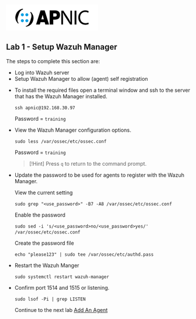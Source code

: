![](images/apnic_logo.png)

## Lab 1 - Setup Wazuh Manager ##

The steps to complete this section are:
* Log into Wazuh server
* Setup Wazuh Manager to allow (agent) self registration

- To install the required files open a terminal window and ssh to the server that has the Wazuh Manager installed.

    ```
    ssh apnic@192.168.30.97
    ```

    Password = `training`


- View the Wazuh Manager configuration options.

    ```
    sudo less /var/ossec/etc/ossec.conf
    ```

    Password = `training`

    >[!Hint] Press `q` to return to the command prompt.

- Update the password to be used for agents to register with the Wazuh Manager.

    View the current setting

    ```
    sudo grep "<use_password>" -B7 -A8 /var/ossec/etc/ossec.conf
    ```
    
    Enable the password
    
    ```
    sudo sed -i 's/<use_password>no/<use_password>yes/' /var/ossec/etc/ossec.conf
    ```

    Create the password file
    
    ```
    echo "please123" | sudo tee /var/ossec/etc/authd.pass
    ```

- Restart the Wazuh Manger

    ```
    sudo systemctl restart wazuh-manager
    ```

- Confirm port 1514 and 1515 or listening.

    ```
    sudo lsof -Pi | grep LISTEN
    ```

  Continue to the next lab [Add An Agent](02-add-an-agent.md)

